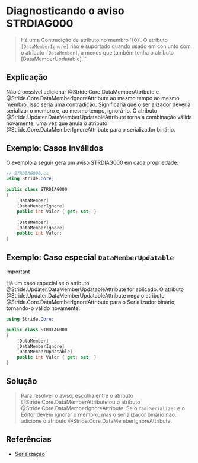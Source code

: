 # Diagnosticando o aviso STRDIAG000

> Há uma Contradição de atributo no membro '{0}'. O atributo `[DataMemberIgnore]` não é suportado quando usado em conjunto com o atributo `[DataMember]`, 
> a menos que também tenha o atributo [DataMemberUpdatable].``

## Explicação

Não é possível adicionar @Stride.Core.DataMemberAttribute e @Stride.Core.DataMemberIgnoreAttribute ao mesmo tempo ao mesmo membro. Isso seria uma contradição.
Significaria que o serializador deveria serializar o membro e, ao mesmo tempo, ignorá-lo. O atributo @Stride.Updater.DataMemberUpdatableAttribute torna a combinação válida novamente, uma vez que anula o atributo @Stride.Core.DataMemberIgnoreAttribute para o serializador binário.

## Exemplo: Casos inválidos

O exemplo a seguir gera um aviso STRDIAG000 em cada propriedade:

```csharp
// STRDIAG000.cs
using Stride.Core;

public class STRDIAG000
{
    [DataMember]
    [DataMemberIgnore]
    public int Valor { get; set; }

    [DataMember]
    [DataMemberIgnore]
    public int Valor;
}
```

## Exemplo: Caso especial `DataMemberUpdatable`

> [!Important]
> Há um caso especial se o atributo @Stride.Updater.DataMemberUpdatableAttribute for aplicado.
> O atributo @Stride.Updater.DataMemberUpdatableAttribute nega o atributo @Stride.Core.DataMemberIgnoreAttribute para o Serializador binário, tornando-o válido novamente.

```csharp
using Stride.Core;

public class STRDIAG000
{
    [DataMember]
    [DataMemberIgnore]
    [DataMemberUpdatable]
    public int Valor { get; set; }
}
```

## Solução

> Para resolver o aviso, escolha entre o atributo @Stride.Core.DataMemberAttribute ou o atributo @Stride.Core.DataMemberIgnoreAttribute.
> Se o `YamlSerializer` e o Editor devem ignorar o membro, mas o serializador binário não, adicione o atributo @Stride.Core.DataMemberIgnoreAttribute.

## Referências

- [Serialização](../manual/scripts/serialization.md)